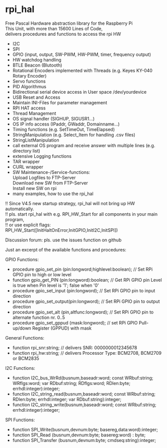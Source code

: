 # rpi_hal
Free Pascal Hardware abstraction library for the Raspberry Pi</br>
This Unit, with more than 15600 Lines of Code,</br>
delivers procedures and functions to access the rpi HW</br>

- I2C
- SPI
- GPIO (input, output, SW-PWM, HW-PWM, timer, frequency output)
- HW watchdog handling
- BTLE Beacon (Blutooth)
- Rotational Encoders implemented with Threads (e.g. Keyes KY-040 Rotary Encoder)
- Servo functions
- PID Algorithmus
- Bidirectional serial device access in User space /dev/yourdevice 
- USB Reset and Access
- Maintain INI-Files for parameter management
- RPI HAT access
- Thread Management
- OS signal handler (SIGHUP, SIGUSR1...)
- OS IP info access (IPaddr, GWaddr, Domainname...)
- Timing functions (e.g. SetTimeOut, TimeElapsed)
- StringManipulation (e.g. Select_Item for handling .csv files)
- StringListManipulation
- call external OS program and receive answer with multiple lines (e.g. directory list)
- extensive Logging functions
- TAR wrapper
- CURL wrapper 
- SW Maintenance-/Service-functions:</br>
  Upload Logfiles to FTP-Server</br>
  Download new SW from FTP-Server</br>
  Install new SW on rpi
- many examples, how to use the rpi_hal 
  
!! Since V4.5 new startup strategy, rpi_hal will not bring up HW automatically.</br>
!! pls. start rpi_hal with e.g. RPI_HW_Start for all components in your main program,</br>
!! or use explicit flags: RPI_HW_Start([InitHaltOnError,InitGPIO,InitI2C,InitSPI])</br>

Discussion forum: pls. use the issues function on github 

Just an excerpt of the available functions and procedures:

GPIO Functions:
- procedure gpio_set_pin (pin:longword;highlevel:boolean); // Set RPi GPIO pin to high or low level
- function  gpio_get_PIN (pin:longword):boolean; // Get RPi GPIO pin Level is true when Pin level is '1'; false when '0'
- procedure gpio_set_input (pin:longword); // Set RPi GPIO pin to input direction
- procedure gpio_set_output(pin:longword); // Set RPi GPIO pin to output direction
- procedure gpio_set_alt (pin,altfunc:longword); // Set RPi GPIO pin to alternate function nr. 0..5
- procedure gpio_set_gppud (mask:longword); // set RPi GPIO Pull-up/down Register (GPPUD) with mask

General Functions:
- function rpi_snr:string; // delivers SNR: 0000000012345678
- function rpi_hw:string;  // delivers Processor Type: BCM2708, BCM2709 or BCM2835

I2C Functions:
- function I2C_bus_WrRd(busnum,baseadr:word; const WRbuf:string; WRflgs:word; var RDbuf:string; RDflgs:word; RDlen:byte; errhdl:integer):integer;
- function I2C_string_read(busnum,baseadr:word; const WRbuf:string; RDlen:byte; errhdl:integer; var RDbuf:string):integer;
- function I2C_string_write(busnum,baseadr:word; const WRbuf:string; errhdl:integer):integer; 

SPI Functions:
- function SPI_Write(busnum,devnum:byte; basereg,data:word):integer;
- function SPI_Read (busnum,devnum:byte; basereg:word) : byte;
- function SPI_Transfer (busnum,devnum:byte; cmdseq:string):integer;

